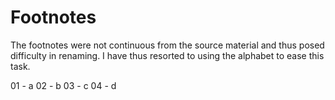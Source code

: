 # Footnotes

The footnotes were not continuous from the source material and thus posed difficulty in renaming. I have thus resorted to using the alphabet to ease this task.

01 - a
02 - b
03 - c
04 - d
